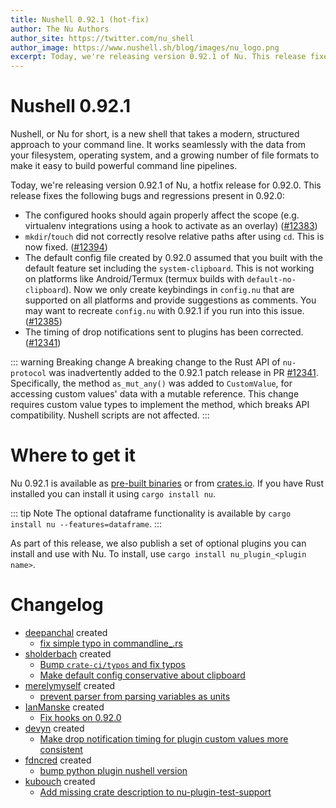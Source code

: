 ```yaml
---
title: Nushell 0.92.1 (hot-fix)
author: The Nu Authors
author_site: https://twitter.com/nu_shell
author_image: https://www.nushell.sh/blog/images/nu_logo.png
excerpt: Today, we're releasing version 0.92.1 of Nu. This release fixes issues present in 0.92.0, including with hooks that modify scope and with the mkdir and touch commands.
---
```


# Nushell 0.92.1

Nushell, or Nu for short, is a new shell that takes a modern, structured approach to your command line. It works seamlessly with the data from your filesystem, operating system, and a growing number of file formats to make it easy to build powerful command line pipelines.

Today, we're releasing version 0.92.1 of Nu, a hotfix release for 0.92.0. This release fixes the following bugs and regressions present in 0.92.0:

- The configured hooks should again properly affect the scope (e.g. virtualenv integrations using a hook to activate as an overlay) ([#12383](https://github.com/nushell/nushell/pull/12383))
- `mkdir`/`touch` did not correctly resolve relative paths after using `cd`. This is now fixed. ([#12394](https://github.com/nushell/nushell/pull/12394))
- The default config file created by 0.92.0 assumed that you built with the default feature set including the `system-clipboard`. This is not working on platforms like Android/Termux (termux builds with `default-no-clipboard`). Now we only create keybindings in `config.nu` that are supported on all platforms and provide suggestions as comments. You may want to recreate `config.nu` with 0.92.1 if you run into this issue. ([#12385](https://github.com/nushell/nushell/pull/12385))
- The timing of drop notifications sent to plugins has been corrected. ([#12341](https://github.com/nushell/nushell/pull/12341))

::: warning Breaking change
A breaking change to the Rust API of `nu-protocol` was inadvertently added to the 0.92.1 patch release in PR [#12341](https://github.com/nushell/nushell/pull/12341). Specifically, the method `as_mut_any()` was added to `CustomValue`, for accessing custom values' data with a mutable reference. This change requires custom value types to implement the method, which breaks API compatibility. Nushell scripts are not affected.
:::

# Where to get it

Nu 0.92.1 is available as [pre-built binaries](https://github.com/nushell/nushell/releases/tag/0.92.1) or from [crates.io](https://crates.io/crates/nu). If you have Rust installed you can install it using `cargo install nu`.

::: tip Note
The optional dataframe functionality is available by `cargo install nu --features=dataframe`.
:::

As part of this release, we also publish a set of optional plugins you can install and use with Nu. To install, use `cargo install nu_plugin_<plugin name>`.

# Changelog

- [deepanchal](https://github.com/deepanchal) created
  - [fix simple typo in commandline\_.rs](https://github.com/nushell/nushell/pull/12387)
- [sholderbach](https://github.com/sholderbach) created
  - [Bump `crate-ci/typos` and fix typos](https://github.com/nushell/nushell/pull/12381)
  - [Make default config conservative about clipboard](https://github.com/nushell/nushell/pull/12385)
- [merelymyself](https://github.com/merelymyself) created
  - [prevent parser from parsing variables as units](https://github.com/nushell/nushell/pull/12378)
- [IanManske](https://github.com/IanManske) created
  - [Fix hooks on 0.92.0](https://github.com/nushell/nushell/pull/12383)
- [devyn](https://github.com/devyn) created
  - [Make drop notification timing for plugin custom values more consistent](https://github.com/nushell/nushell/pull/12341)
- [fdncred](https://github.com/fdncred) created
  - [bump python plugin nushell version](https://github.com/nushell/nushell/pull/12367)
- [kubouch](https://github.com/kubouch) created
  - [Add missing crate description to nu-plugin-test-support](https://github.com/nushell/nushell/pull/12368)
